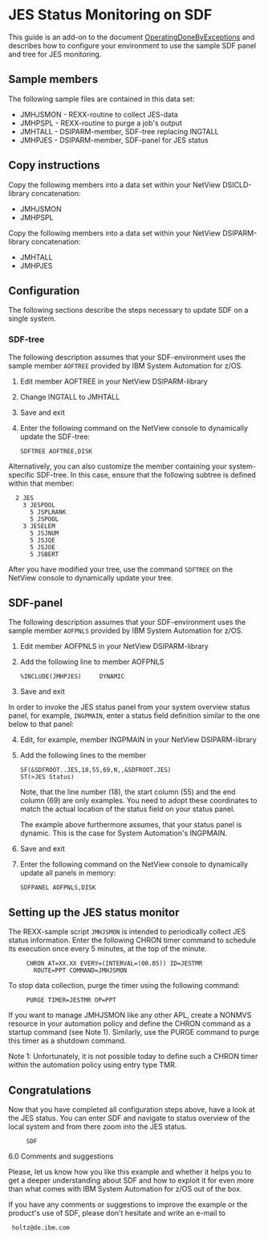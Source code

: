 # JES Status Monitoring on SDF

This guide is an add-on to the document [OperatingDoneByExceptions](../OperatingDoneByExceptions.pdf) and describes how to configure your environment to use the sample SDF panel and tree for JES monitoring.

## Sample members

The following sample files are contained in this data set:

* JMHJSMON - REXX-routine to collect JES-data
* JMHPSPL - REXX-routine to purge a job's output
* JMHTALL - DSIPARM-member, SDF-tree replacing INGTALL
* JMHPJES - DSIPARM-member, SDF-panel for JES status

## Copy instructions

Copy the following members into a data set within your NetView DSICLD-library
concatenation:

* JMHJSMON
* JMHPSPL

Copy the following members into a data set within your NetView DSIPARM-library
concatenation:

* JMHTALL
* JMHPJES


## Configuration

The following sections describe the steps necessary to update SDF
on a single system.

### SDF-tree

The following description assumes that your SDF-environment uses the
sample member `AOFTREE` provided by IBM System Automation for z/OS.

  1. Edit member AOFTREE in your NetView DSIPARM-library

  2. Change INGTALL to JMHTALL

  3. Save and exit

  4. Enter the following command on the NetView console to dynamically
     update the SDF-tree:

     ```
     SDFTREE AOFTREE,DISK
     ```

Alternatively, you can also customize the member containing your
system-specific SDF-tree.  In this case, ensure that the following
subtree is defined within that member:

```
  2 JES
    3 JESPOOL
      5 JSPLRANK
      5 JSPOOL
    3 JESELEM
      5 JSJNUM
      5 JSJQE
      5 JSJOE
      5 JSBERT
```

After you have modified your tree, use the command `SDFTREE` on the
NetView console to dynamically update your tree.


## SDF-panel

The following description assumes that your SDF-environment uses the
sample member `AOFPNLS` provided by IBM System Automation for z/OS.

  1. Edit member AOFPNLS in your NetView DSIPARM-library

  2. Add the following line to member AOFPNLS

     ```
     %INCLUDE(JMHPJES)     DYNAMIC
     ```

  3. Save and exit

  In order to invoke the JES status panel from your system overview
  status panel, for example, `INGPMAIN`, enter a status field
  definition similar to the one below to that panel:

  4. Edit, for example, member INGPMAIN in your NetView DSIPARM-library

  5. Add the following lines to the member

     ```
     SF(&SDFROOT..JES,18,55,69,N,,&SDFROOT.JES)
     ST(>JES Status)
     ```

     Note, that the line number (18), the start column (55) and the
     end column (69) are only examples.  You need to adopt these
     coordinates to match the actual location of the status field on
     your status panel.

     The example above furthermore assumes, that your status panel is
     dynamic.  This is the case for System Automation's INGPMAIN.

  6. Save and exit

  7. Enter the following command on the NetView console to dynamically
     update all panels in memory:

     ```
     SDFPANEL AOFPNLS,DISK
     ```

##  Setting up the JES status monitor

The REXX-sample script `JMHJSMON` is intended to periodically collect
JES status information.  Enter the following CHRON timer command to
schedule its execution once every 5 minutes, at the top of the minute.

```
     CHRON AT=XX.XX EVERY=(INTERVAL=(00.05)) ID=JESTMR
       ROUTE=PPT COMMAND=JMHJSMON
```

To stop data collection, purge the timer using the following command:

```
     PURGE TIMER=JESTMR OP=PPT
```

If you want to manage JMHJSMON like any other APL, create a NONMVS
resource in your automation policy and define the CHRON command as
a startup command (see Note 1).  Similarly, use the PURGE command to purge this
timer as a shutdown command.

Note 1: Unfortunately, it is not possible today to define such a CHRON timer
within the automation policy using entry type TMR.


## Congratulations

Now that you have completed all configuration steps above, have a look
at the JES status.  You can enter SDF and navigate to status overview
of the local system and from there zoom into the JES status.

```
     SDF
```

6.0  Comments and suggestions

Please, let us know how you like this example and whether it helps you
to get a deeper understanding about SDF and how to exploit it for even
more than what comes with IBM System Automation for z/OS out of the box.

If you have any comments or suggestions to improve the example or the
product's use of SDF, please don't hesitate and write an e-mail to

     holtz@de.ibm.com
